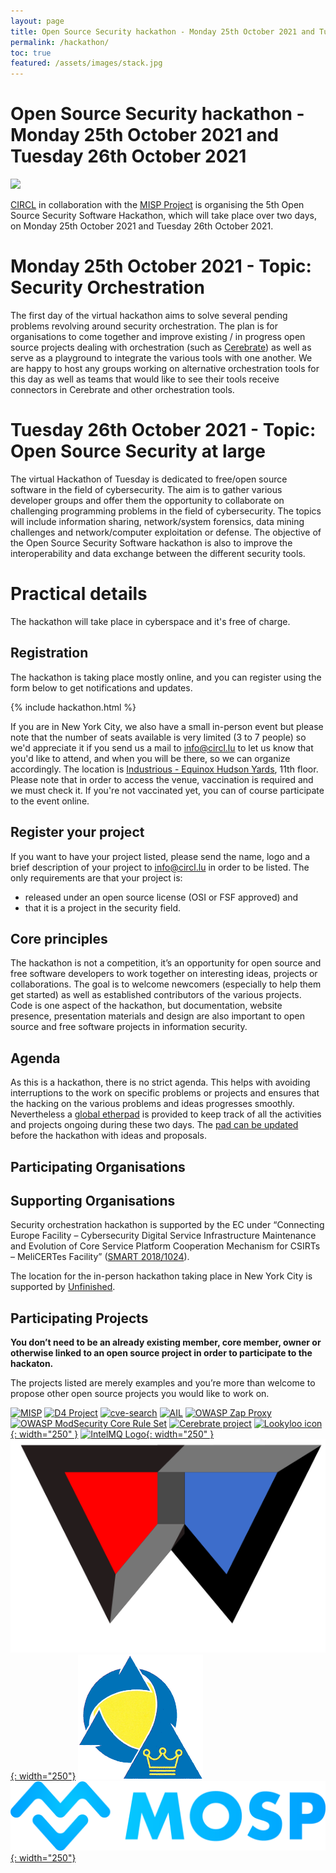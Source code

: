 ```yaml
---
layout: page
title: Open Source Security hackathon - Monday 25th October 2021 and Tuesday 26th October 2021
permalink: /hackathon/
toc: true
featured: /assets/images/stack.jpg
---
```


# Open Source Security hackathon - Monday 25th October 2021 and Tuesday 26th October 2021

![](/assets/images/stack.jpg)

[CIRCL](https://www.circl.lu/) in collaboration with the [MISP Project](https://www.misp-project.org/) is organising the 5th Open Source Security Software Hackathon, which will take place over two days, on Monday 25th October 2021 and Tuesday 26th October 2021.

# Monday 25th October 2021 - Topic: Security Orchestration

The first day of the virtual hackathon aims to solve several pending problems revolving around security orchestration. The plan is for organisations to come together and improve existing / in progress open source projects dealing with orchestration (such as [Cerebrate](https://github.com/cerebrate-project)) as well as serve as a playground to integrate the various tools with one another. We are happy to host any groups working on alternative orchestration tools for this day as well as teams that would like to see their tools receive connectors in Cerebrate and other orchestration tools.

# Tuesday 26th October 2021 - Topic: Open Source Security at large

The virtual Hackathon of Tuesday is dedicated to free/open source software in the field of cybersecurity. The aim is to gather various developer groups and offer them the opportunity to collaborate on challenging programming problems in the field of cybersecurity. The topics will include information sharing, network/system forensics, data mining challenges and network/computer exploitation or defense. The objective of the Open Source Security Software hackathon is also to improve the interoperability and data exchange between the different security tools.

# Practical details

The hackathon will take place in cyberspace and it's free of charge.

## Registration

The hackathon is taking place mostly online, and you can register using the form below to get notifications and updates.

{% include hackathon.html %}

If you are in New York City, we also have a small in-person event but please note that the number of seats available is very limited (3 to 7 people) so
we'd appreciate it if you send us a mail to info@circl.lu to let us know that you'd like to attend, and when you will be there, so we can organize accordingly.
The location is [Industrious - Equinox Hudson Yards](https://www.google.com/maps/place/Industrious+at+Equinox+Hudson+Yards/@40.7546312,-74.004437,17z/data=!3m2!4b1!5s0x89c259b4431df435:0xb6e1fe740e407ce1!4m5!3m4!1s0x89c259dbd9535dbf:0x24d1362425f7b6f3!8m2!3d40.7546272!4d-74.002243), 11th floor.
Please note that in order to access the venue, vaccination is required and we must check it. If you're not vaccinated yet, you can of course participate to the event online.

## Register your project

If you want to have your project listed, please send the name, logo and a brief description of your project to info@circl.lu in order to be listed. The only requirements are that your project is:

- released under an open source license (OSI or FSF approved) and
- that it is a project in the security field.

## Core principles

The hackathon is not a competition, it’s an opportunity for open source and free software developers to work together on interesting ideas, projects or collaborations. The goal is to welcome newcomers (especially to help them get started) as well as established contributors of the various projects. Code is one aspect of the hackathon, but documentation, website presence, presentation materials and design are also important to open source and free software projects in information security.

## Agenda

As this is a hackathon, there is no strict agenda. This helps with avoiding interruptions to the work on specific problems or projects and ensures that the hacking on the various problems and ideas progresses smoothly. Nevertheless a [global etherpad](https://hdoc.csirt-tooling.org/G-IuJ1aeR7adY0eWNpLyjg) is provided to keep track of all the activities and projects ongoing during these two days. The [pad can be updated](https://hdoc.csirt-tooling.org/G-IuJ1aeR7adY0eWNpLyjg) before the hackathon with ideas and proposals.

## Participating Organisations

## Supporting Organisations

Security orchestration hackathon is supported by the EC under “Connecting Europe Facility – Cybersecurity Digital Service Infrastructure Maintenance and Evolution of Core Service Platform Cooperation Mechanism for CSIRTs – MeliCERTes Facility” ([SMART 2018/1024](https://digital-strategy.ec.europa.eu/en/news/open-platforms-collaborate-cyber-threats)).

The location for the in-person hackathon taking place in New York City is supported by [Unfinished](https://unfinished.com/).

## Participating Projects

**You don’t need to be an already existing member, core member, owner or otherwise linked to an open source project in order to participate to the hackaton.**

The projects listed are merely examples and you’re more than welcome to propose other open source projects you would like to work on.


[![MISP](https://www.misp-project.org/assets/images/misp-small.png)](https://www.misp-project.org/)
[![D4 Project](https://www.d4-project.org/assets/images/logo.png)](https://www.d4-project.org/)
[![cve-search](https://www.cve-search.org/images/cve-search.png)](https://www.cve-search.org)
[![AIL](https://www.ail-project.org/assets/img/logonav.png)](https://www.ail-project.org/)
[![OWASP Zap Proxy](https://pbs.twimg.com/profile_images/935515807949434880/T8RuttbQ_400x400.jpg)](https://www.zaproxy.org/)
[![OWASP ModSecurity Core Rule Set](https://owasp.org/www-project-modsecurity-core-rule-set/assets/images/CRS-logo-full_size-512x257.png)](https://coreruleset.org/)
[![Cerebrate project](https://avatars.githubusercontent.com/u/60326167?s=200&v=4)](https://github.com/cerebrate-project/)
[![Lookyloo icon](https://github.com/Lookyloo/lookyloo/raw/main/website/web/static/lookyloo.jpeg){: width="250" }](https://www.lookyloo.eu/)
[![IntelMQ Logo](https://raw.githubusercontent.com/certtools/intelmq/develop/docs/_static/Logo_Intel_MQ.png){: width="250" }](https://github.com/certtools/intelmq)
[![WHIDS Logo](https://raw.githubusercontent.com/0xrawsec/whids/master/doc/img/logo.png){: width="250"}](https://github.com/0xrawsec/whids)
[![MONARC](https://raw.githubusercontent.com/monarc-project/monarc-training/master/common_pictures/logo-monarc.png)](https://www.monarc.lu)
[![MOSP](https://raw.githubusercontent.com/CASES-LU/MOSP/master/mosp/static/img/logo-large.png){: width="250"}](https://github.com/CASES-LU/MOSP)
